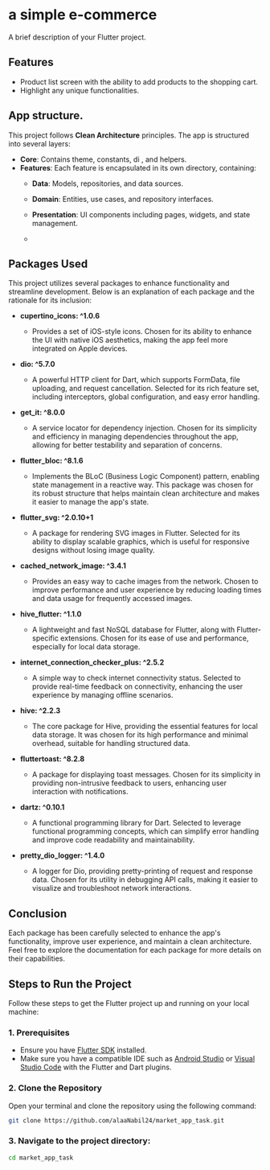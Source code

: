 # a simple e-commerce

A brief description of your Flutter project.

## Features

- Product list screen with the ability to add products to the shopping cart.
- Highlight any unique functionalities.

## App structure.

This project follows **Clean Architecture** principles. The app is structured into several layers:

- **Core**: Contains theme, constants, di , and helpers.
- **Features**: Each feature is encapsulated in its own directory, containing:
  - **Data**: Models, repositories, and data sources.
  - **Domain**: Entities, use cases, and repository interfaces.
  - **Presentation**: UI components including pages, widgets, and state management.
 
  - 
## Packages Used

This project utilizes several packages to enhance functionality and streamline development. Below is an explanation of each package and the rationale for its inclusion:

- **cupertino_icons: ^1.0.6**
  - Provides a set of iOS-style icons. Chosen for its ability to enhance the UI with native iOS aesthetics, making the app feel more integrated on Apple devices.

- **dio: ^5.7.0**
  - A powerful HTTP client for Dart, which supports FormData, file uploading, and request cancellation. Selected for its rich feature set, including interceptors, global configuration, and easy error handling.

- **get_it: ^8.0.0**
  - A service locator for dependency injection. Chosen for its simplicity and efficiency in managing dependencies throughout the app, allowing for better testability and separation of concerns.

- **flutter_bloc: ^8.1.6**
  - Implements the BLoC (Business Logic Component) pattern, enabling state management in a reactive way. This package was chosen for its robust structure that helps maintain clean architecture and makes it easier to manage the app's state.

- **flutter_svg: ^2.0.10+1**
  - A package for rendering SVG images in Flutter. Selected for its ability to display scalable graphics, which is useful for responsive designs without losing image quality.

- **cached_network_image: ^3.4.1**
  - Provides an easy way to cache images from the network. Chosen to improve performance and user experience by reducing loading times and data usage for frequently accessed images.

- **hive_flutter: ^1.1.0**
  - A lightweight and fast NoSQL database for Flutter, along with Flutter-specific extensions. Chosen for its ease of use and performance, especially for local data storage.

- **internet_connection_checker_plus: ^2.5.2**
  - A simple way to check internet connectivity status. Selected to provide real-time feedback on connectivity, enhancing the user experience by managing offline scenarios.

- **hive: ^2.2.3**
  - The core package for Hive, providing the essential features for local data storage. It was chosen for its high performance and minimal overhead, suitable for handling structured data.

- **fluttertoast: ^8.2.8**
  - A package for displaying toast messages. Chosen for its simplicity in providing non-intrusive feedback to users, enhancing user interaction with notifications.

- **dartz: ^0.10.1**
  - A functional programming library for Dart. Selected to leverage functional programming concepts, which can simplify error handling and improve code readability and maintainability.

- **pretty_dio_logger: ^1.4.0**
  - A logger for Dio, providing pretty-printing of request and response data. Chosen for its utility in debugging API calls, making it easier to visualize and troubleshoot network interactions.

## Conclusion

Each package has been carefully selected to enhance the app's functionality, improve user experience, and maintain a clean architecture. Feel free to explore the documentation for each package for more details on their capabilities.



## Steps to Run the Project

Follow these steps to get the Flutter project up and running on your local machine:

### 1. Prerequisites

- Ensure you have [Flutter SDK](https://flutter.dev/docs/get-started/install) installed.
- Make sure you have a compatible IDE such as [Android Studio](https://developer.android.com/studio) or [Visual Studio Code](https://code.visualstudio.com/) with the Flutter and Dart plugins.

### 2. Clone the Repository

Open your terminal and clone the repository using the following command:

```bash
git clone https://github.com/alaaNabil24/market_app_task.git
```

### 3. Navigate to the project directory:
```bash
cd market_app_task
```
